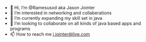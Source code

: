 - 👋 Hi, I’m @Ramesusxd aka Jason Jointer
- 👀 I’m interested in networking and collaberations
- 🌱 I’m currently expanding my skill set in java
- 💞️ I’m looking to collaborate on all kinds of java based apps and programs
- 📫 How to reach me j.jointer@live.com

<!---
Ramesusxd/Ramesusxd is a ✨ special ✨ repository because its `README.md` (this file) appears on your GitHub profile.
You can click the Preview link to take a look at your changes.
--->
